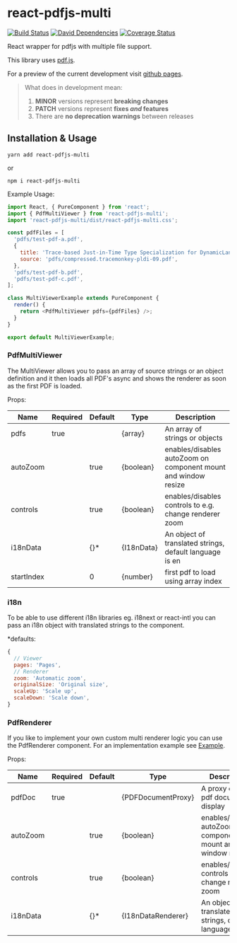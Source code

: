 # react-pdfjs-multi

[![Build Status](https://travis-ci.org/marcklei/react-pdfjs-multi.svg?branch=master)](https://travis-ci.org/marcklei/react-pdfjs-multi)
[![David Dependencies](https://david-dm.org/marcklei/react-pdfjs-multi.svg)](https://david-dm.org/marcklei/react-pdfjs-multi)
[![Coverage Status](https://coveralls.io/repos/github/marcklei/react-pdfjs-multi/badge.svg?branch=master)](https://coveralls.io/github/marcklei/react-pdfjs-multi?branch=master)

React wrapper for pdfjs with multiple file support.

This library uses [pdf.js][1].

For a preview of the current development visit [github pages][2].

> What does in development mean:
>
> 1.  **MINOR** versions represent **breaking changes**
> 1.  **PATCH** versions represent **fixes _and_ features**
> 1.  There are **no deprecation warnings** between releases

## Installation & Usage

`yarn add react-pdfjs-multi`

or

`npm i react-pdfjs-multi`

Example Usage:

```javascript
import React, { PureComponent } from 'react';
import { PdfMultiViewer } from 'react-pdfjs-multi';
import 'react-pdfjs-multi/dist/react-pdfjs-multi.css';

const pdfFiles = [
  'pdfs/test-pdf-a.pdf',
  {
    title: 'Trace-based Just-in-Time Type Specialization for DynamicLanguages',
    source: 'pdfs/compressed.tracemonkey-pldi-09.pdf',
  },
  'pdfs/test-pdf-b.pdf',
  'pdfs/test-pdf-c.pdf',
];

class MultiViewerExample extends PureComponent {
  render() {
    return <PdfMultiViewer pdfs={pdfFiles} />;
  }
}

export default MultiViewerExample;
```

### PdfMultiViewer

The MultiViewer allows you to pass an array of source strings or an object definition and it then loads all PDF's async and shows the renderer as soon as the first PDF is loaded.

Props:

| Name       | Required | Default | Type       | Description                                                    |
| ---------- | -------- | ------- | ---------- | -------------------------------------------------------------- |
| pdfs       | true     |         | {array}    | An array of strings or objects                                 |
| autoZoom   |          | true    | {boolean}  | enables/disables autoZoom on component mount and window resize |
| controls   |          | true    | {boolean}  | enables/disables controls to e.g. change renderer zoom         |
| i18nData   |          | {}\*    | {I18nData} | An object of translated strings, default language is en        |
| startIndex |          | 0       | {number}   | first pdf to load using array index                            |

### i18n

To be able to use different i18n libraries eg. i18next or react-intl you can pass an i18n object with translated strings to the component.

\*defaults:

```javascript
{
  // Viewer
  pages: 'Pages',
  // Renderer
  zoom: 'Automatic zoom',
  originalSize: 'Original size',
  scaleUp: 'Scale up',
  scaleDown: 'Scale down',
}
```

### PdfRenderer

If you like to implement your own custom multi renderer logic you can use the PdfRenderer component. For an implementation example see [Example][3].

Props:

| Name     | Required | Default | Type               | Description                                                    |
| -------- | -------- | ------- | ------------------ | -------------------------------------------------------------- |
| pdfDoc   | true     |         | {PDFDocumentProxy} | A proxy of the pdf document to display                         |
| autoZoom |          | true    | {boolean}          | enables/disables autoZoom on component mount and window resize |
| controls |          | true    | {boolean}          | enables/disables controls to e.g. change renderer zoom         |
| i18nData |          | {}\*    | {I18nDataRenderer} | An object of translated strings, default language is en        |

[1]: https://mozilla.github.io/pdf.js/
[2]: https://marcklei.github.io/react-pdfjs-multi/
[3]: https://github.com/marcklei/react-pdfjs-multi/blob/master/examples/src/RendererExample.js
